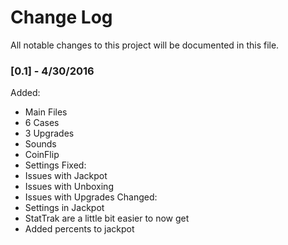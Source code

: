 # Change Log
All notable changes to this project will be documented in this file.

### [0.1] - 4/30/2016
Added:
- Main Files
- 6 Cases
- 3 Upgrades
- Sounds
- CoinFlip
- Settings
Fixed:
- Issues with Jackpot
- Issues with Unboxing
- Issues with Upgrades
Changed:
- Settings in Jackpot
- StatTrak are a little bit easier to now get
- Added percents to jackpot
